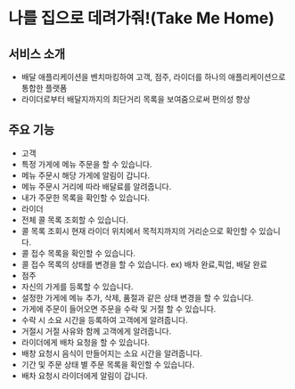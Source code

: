 # 나를 집으로 데려가줘!(Take Me Home)
## 서비스 소개
- 배달 애플리케이션을 벤치마킹하여 고객, 점주, 라이더를 하나의 애플리케이션으로 통합한 플랫폼
- 라이더로부터 배달지까지의 최단거리 목록을 보여줌으로써 편의성 향상

## 주요 기능
- 고객
 - 특정 가게에 메뉴 주문을 할 수 있습니다.
 - 메뉴 주문시 해당 가게에 알림이 갑니다.
 - 메뉴 주문시 거리에 따라 배달료를 알려줍니다.
 - 내가 주문한 목록을 확인할 수 있습니다.
- 라이더
 - 전체 콜 목록 조회할 수 있습니다.
 - 콜 목록 조회시 현재 라이더 위치에서 목적지까지의 거리순으로 확인할 수 있습니다.
 - 콜 접수 목록을 확인할 수 있습니다.
 - 콜 접수 목록의 상태를 변경을 할 수 있습니다.
   ex) 배차 완료,픽업, 배달 완료
- 점주
 - 자신의 가게를 등록할 수 있습니다.
 - 설정한 가게에 메뉴 추가, 삭제, 품절과 같은 상태 변경을 할 수 있습니다.
 - 가게에 주문이 들어오면 주문을 수락 및 거절 할 수 있습니다.
 - 수락 시 소요 시간을 등록하여 고객에게 알려줍니다.
 - 거절시 거절 사유와 함께 고객에게 알려줍니다.
 - 라이더에게 배차 요청을 할 수 있습니다.
 - 배창 요청시 음식이 만들어지는 소요 시간을 알려줍니다.
 - 기간 및 주문 상태 별 주문 목록을 확인할 수 있습니다.
 - 배차 요청시 라이더에게 알림이 갑니다.
